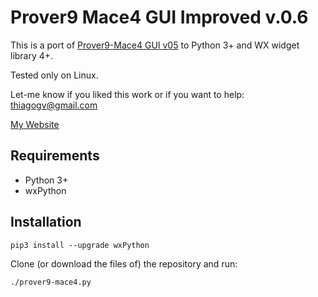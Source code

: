 # Prover9 Mace4 GUI Improved v.0.6

This is a port of [Prover9-Mace4 GUI v05](https://www.cs.unm.edu/~mccune/prover9/gui/v05.html) to Python 3+ and WX widget library 4+.

Tested only on Linux.

Let-me know if you liked this work or if you want to help: thiagogv@gmail.com

[My Website](https://thiagovespa.com.br)

## Requirements

- Python 3+
- wxPython

## Installation

```shell
pip3 install --upgrade wxPython
```

Clone (or download the files of) the repository and run:

```shell
./prover9-mace4.py
```
